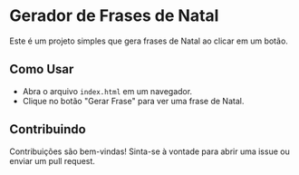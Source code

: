 # Gerador de Frases de Natal

Este é um projeto simples que gera frases de Natal ao clicar em um botão.

## Como Usar

- Abra o arquivo `index.html` em um navegador.
- Clique no botão "Gerar Frase" para ver uma frase de Natal.

## Contribuindo

Contribuições são bem-vindas! Sinta-se à vontade para abrir uma issue ou enviar um pull request.
